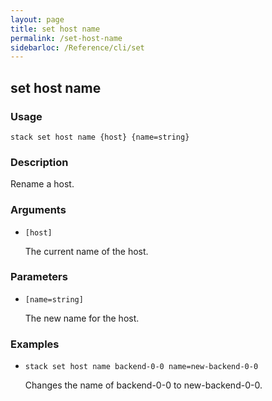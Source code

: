 ```yaml
---
layout: page
title: set host name
permalink: /set-host-name
sidebarloc: /Reference/cli/set
---
```


## set host name

### Usage

`stack set host name {host} {name=string}`

### Description

Rename a host.

### Arguments

* `[host]`

   The current name of the host.


### Parameters
* `[name=string]`

   The new name for the host.

### Examples

* `stack set host name backend-0-0 name=new-backend-0-0`

   Changes the name of backend-0-0 to new-backend-0-0.



